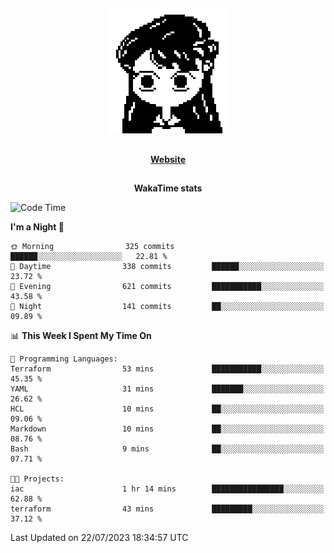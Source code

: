 ##

<p align="center">
  <img src="./person.gif" />
</p>

##

<div align="center">
  <p>
    <strong>
    <a href='https://domm.me'>Website</a>
    </strong>
  </p>
</div>

##

<div align="center">
  <p>
    <strong>
    WakaTime stats
    </strong>
  </p>
</div>

<!--START_SECTION:waka-->
![Code Time](http://img.shields.io/badge/Code%20Time-96%20hrs%2053%20mins-blue)

**I'm a Night 🦉** 

```text
🌞 Morning                325 commits         ██████░░░░░░░░░░░░░░░░░░░   22.81 % 
🌆 Daytime                338 commits         ██████░░░░░░░░░░░░░░░░░░░   23.72 % 
🌃 Evening                621 commits         ███████████░░░░░░░░░░░░░░   43.58 % 
🌙 Night                  141 commits         ██░░░░░░░░░░░░░░░░░░░░░░░   09.89 % 
```


📊 **This Week I Spent My Time On** 

```text
💬 Programming Languages: 
Terraform                53 mins             ███████████░░░░░░░░░░░░░░   45.35 % 
YAML                     31 mins             ███████░░░░░░░░░░░░░░░░░░   26.62 % 
HCL                      10 mins             ██░░░░░░░░░░░░░░░░░░░░░░░   09.06 % 
Markdown                 10 mins             ██░░░░░░░░░░░░░░░░░░░░░░░   08.76 % 
Bash                     9 mins              ██░░░░░░░░░░░░░░░░░░░░░░░   07.71 % 

🐱‍💻 Projects: 
iac                      1 hr 14 mins        ████████████████░░░░░░░░░   62.88 % 
terraform                43 mins             █████████░░░░░░░░░░░░░░░░   37.12 % 
```


 Last Updated on 22/07/2023 18:34:57 UTC
<!--END_SECTION:waka-->

